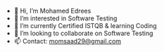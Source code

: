 - 👋 Hi, I’m Mohamed Edrees
- 👀 I’m interested in Software Testing
- 🌱 I’m currently Certified ISTQB & learning Coding
- 💞️ I’m looking to collaborate on Software Testing
- 📫 Contact: momsaad29@gmail.com

<!---
moedrees47/moedrees47 is a ✨ special ✨ repository because its `README.md` (this file) appears on your GitHub profile.
You can click the Preview link to take a look at your changes.
--->
